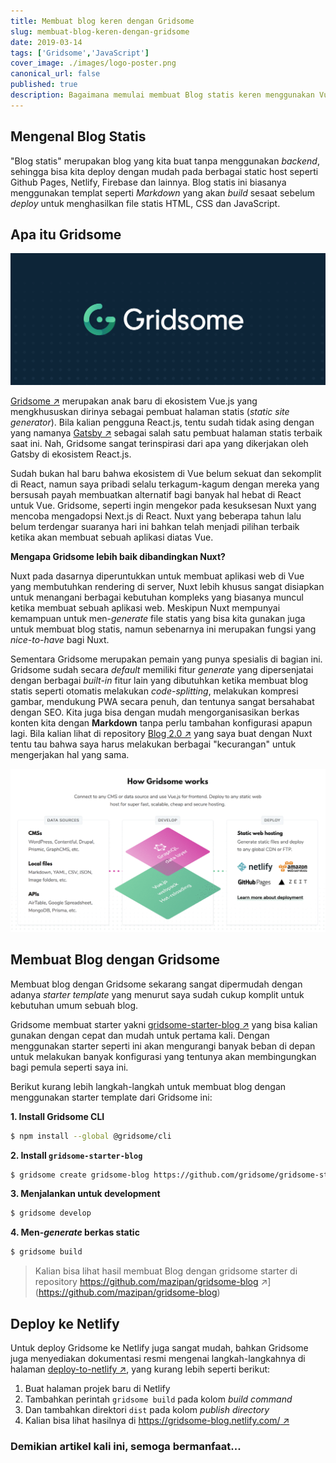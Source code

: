 ```yaml
---
title: Membuat blog keren dengan Gridsome
slug: membuat-blog-keren-dengan-gridsome
date: 2019-03-14
tags: ['Gridsome','JavaScript']
cover_image: ./images/logo-poster.png
canonical_url: false
published: true
description: Bagaimana memulai membuat Blog statis keren menggunakan Vue.js static site generator Gridsome dalam waktu yang singkat
---
```


## Mengenal Blog Statis

"Blog statis" merupakan blog yang kita buat tanpa menggunakan *backend*, sehingga bisa kita deploy dengan mudah pada berbagai static host seperti Github Pages, Netlify, Firebase dan lainnya. Blog statis ini biasanya menggunakan templat seperti *Markdown* yang akan *build* sesaat sebelum *deploy* untuk menghasilkan file statis HTML, CSS dan JavaScript.

## Apa itu Gridsome

![Gridsome Logo](./images/logo-poster.png)

[Gridsome ↗️](https://gridsome.org/) merupakan anak baru di ekosistem Vue.js yang mengkhususkan dirinya sebagai pembuat halaman statis (*static site generator*). Bila kalian pengguna React.js, tentu sudah tidak asing dengan yang namanya [Gatsby ↗️](https://www.gatsbyjs.org/) sebagai salah satu pembuat halaman statis terbaik saat ini. Nah, Gridsome sangat terinspirasi dari apa yang dikerjakan oleh Gatsby di ekosistem React.js.

Sudah bukan hal baru bahwa ekosistem di Vue belum sekuat dan sekomplit di React, namun saya pribadi selalu terkagum-kagum dengan mereka yang bersusah payah membuatkan alternatif bagi banyak hal hebat di React untuk Vue. Gridsome, seperti ingin mengekor pada kesuksesan Nuxt yang mencoba mengadopsi Next.js di React. Nuxt yang beberapa tahun lalu belum terdengar suaranya hari ini bahkan telah menjadi pilihan terbaik ketika akan membuat sebuah aplikasi diatas Vue.

**Mengapa Gridsome lebih baik dibandingkan Nuxt?**

Nuxt pada dasarnya diperuntukkan untuk membuat aplikasi web di Vue yang membutuhkan rendering di server, Nuxt lebih khusus sangat disiapkan untuk menangani berbagai kebutuhan kompleks yang biasanya muncul ketika membuat sebuah aplikasi web. Meskipun Nuxt mempunyai kemampuan untuk men-*generate* file statis yang bisa kita gunakan juga untuk membuat blog statis, namun sebenarnya ini merupakan fungsi yang *nice-to-have* bagi Nuxt.

Sementara Gridsome merupakan pemain yang punya spesialis di bagian ini. Gridsome sudah secara *default* memiliki fitur *generate* yang dipersenjatai dengan berbagai *built-in* fitur lain yang dibutuhkan ketika membuat blog statis seperti otomatis melakukan *code-splitting*, melakukan kompresi gambar, mendukung PWA secara penuh, dan tentunya sangat bersahabat dengan SEO. Kita juga bisa dengan mudah mengorganisasikan berkas konten kita dengan **Markdown** tanpa perlu tambahan konfigurasi apapun lagi. Bila kalian lihat di repository [Blog 2.0 ↗️](/blog-2-0-in-nuxtjs) yang saya buat dengan Nuxt tentu tau bahwa saya harus melakukan berbagai "kecurangan" untuk mengerjakan hal yang sama.

![How Gridsome Works](./images/how-it-works.gif)

## Membuat Blog dengan Gridsome

Membuat blog dengan Gridsome sekarang sangat dipermudah dengan adanya *starter template* yang menurut saya sudah cukup komplit untuk kebutuhan umum sebuah blog.

Gridsome membuat starter yakni [gridsome-starter-blog ↗️](https://github.com/gridsome/gridsome-starter-blog) yang bisa kalian gunakan dengan cepat dan mudah untuk pertama kali. Dengan menggunakan starter seperti ini akan mengurangi banyak beban di depan untuk melakukan banyak konfigurasi yang tentunya akan membingungkan bagi pemula seperti saya ini.

Berikut kurang lebih langkah-langkah untuk membuat blog dengan menggunakan starter template dari Gridsome ini:

**1. Install Gridsome CLI**

```bash
$ npm install --global @gridsome/cli
```

**2. Install `gridsome-starter-blog`**

```bash
$ gridsome create gridsome-blog https://github.com/gridsome/gridsome-starter-blog.git
```

**3. Menjalankan untuk development**

```bash
$ gridsome develop
```

**4. Men-*generate* berkas static**

```bash
$ gridsome build
```

> Kalian bisa lihat hasil membuat Blog dengan gridsome starter di repository https://github.com/mazipan/gridsome-blog ↗️](https://github.com/mazipan/gridsome-blog)

## Deploy ke Netlify

Untuk deploy Gridsome ke Netlify juga sangat mudah, bahkan Gridsome juga menyediakan dokumentasi resmi mengenai langkah-langkahnya di halaman [deploy-to-netlify ↗️](https://gridsome.org/docs/deploy-to-netlify), yang kurang lebih seperti berikut:

1. Buat halaman projek baru di Netlify
2. Tambahkan perintah `gridsome build` pada kolom *build command*
3. Dan tambahkan direktori `dist` pada kolom *publish directory*
4. Kalian bisa lihat hasilnya di [https://gridsome-blog.netlify.com/ ↗️](https://gridsome-blog.netlify.com/)

### Demikian artikel kali ini, semoga bermanfaat...
